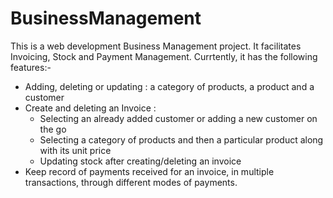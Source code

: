 # BusinessManagement
This is a web development Business Management project. It facilitates Invoicing, Stock and Payment Management. Currtently, it has the following features:-
- Adding, deleting or updating : a category of products, a product and a customer
- Create and deleting an Invoice : 
     - Selecting an already added customer or adding a new customer on the go
     - Selecting a category of products and then a particular product along with its unit price
     - Updating stock after creating/deleting an invoice
- Keep record of payments received for an invoice, in multiple transactions, through different modes of payments.
